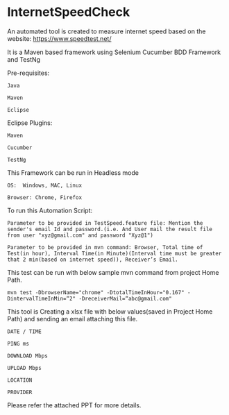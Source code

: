 # InternetSpeedCheck

An automated tool is created to measure internet speed based on the website: https://www.speedtest.net/ 

It is a Maven based framework using Selenium Cucumber BDD Framework and TestNg


Pre-requisites:

	Java

	Maven

	Eclipse


Eclipse Plugins:

	Maven

	Cucumber

	TestNg

This Framework can be run in Headless mode
	
	OS:  Windows, MAC, Linux
	
	Browser: Chrome, Firefox

To run this Automation Script:
	
	Parameter to be provided in TestSpeed.feature file: Mention the sender's email Id and password.(i.e. And User mail the result file from user "xyz@gmail.com" and password "Xyz@1")
	
	Parameter to be provided in mvn command: Browser, Total time of Test(in hour), Interval Time(in Minute)(Interval time must be greater that 2 min(based on internet speed)), Receiver’s Email.

This test can be run with below sample mvn command from project Home Path.
	
	mvn test -DbrowserName="chrome" -DtotalTimeInHour="0.167" -DintervalTimeInMin=“2" -DreceiverMail=“abc@gmail.com"

This tool is Creating a xlsx file with below values(saved in Project Home Path) and sending an email attaching this file.
	
	DATE / TIME	
	
	PING ms	
	
	DOWNLOAD Mbps	
	
	UPLOAD Mbps
	
	LOCATION	
	
	PROVIDER

Please refer the attached PPT for more details.
